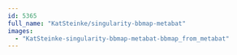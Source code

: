 ```yaml
---
id: 5365
full_name: "KatSteinke/singularity-bbmap-metabat"
images: 
  - "KatSteinke-singularity-bbmap-metabat-bbmap_from_metabat"
---
```

